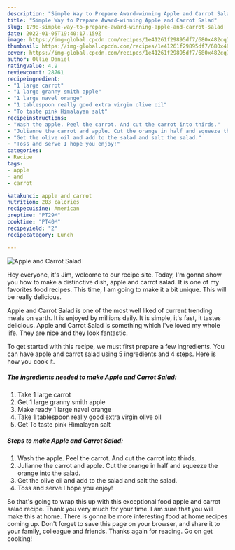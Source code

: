 ```yaml
---
description: "Simple Way to Prepare Award-winning Apple and Carrot Salad"
title: "Simple Way to Prepare Award-winning Apple and Carrot Salad"
slug: 1798-simple-way-to-prepare-award-winning-apple-and-carrot-salad
date: 2022-01-05T19:40:17.159Z
image: https://img-global.cpcdn.com/recipes/1e41261f29895df7/680x482cq70/apple-and-carrot-salad-recipe-main-photo.jpg
thumbnail: https://img-global.cpcdn.com/recipes/1e41261f29895df7/680x482cq70/apple-and-carrot-salad-recipe-main-photo.jpg
cover: https://img-global.cpcdn.com/recipes/1e41261f29895df7/680x482cq70/apple-and-carrot-salad-recipe-main-photo.jpg
author: Ollie Daniel
ratingvalue: 4.9
reviewcount: 28761
recipeingredient:
- "1 large carrot"
- "1 large granny smith apple"
- "1 large navel orange"
- "1 tablespoon really good extra virgin olive oil"
- "To taste pink Himalayan salt"
recipeinstructions:
- "Wash the apple. Peel the carrot. And cut the carrot into thirds."
- "Julianne the carrot and apple. Cut the orange in half and squeeze the orange into the salad."
- "Get the olive oil and add to the salad and salt the salad."
- "Toss and serve I hope you enjoy!"
categories:
- Recipe
tags:
- apple
- and
- carrot

katakunci: apple and carrot 
nutrition: 203 calories
recipecuisine: American
preptime: "PT29M"
cooktime: "PT40M"
recipeyield: "2"
recipecategory: Lunch

---
```



![Apple and Carrot Salad](https://img-global.cpcdn.com/recipes/1e41261f29895df7/680x482cq70/apple-and-carrot-salad-recipe-main-photo.jpg)

Hey everyone, it's Jim, welcome to our recipe site. Today, I'm gonna show you how to make a distinctive dish, apple and carrot salad. It is one of my favorites food recipes. This time, I am going to make it a bit unique. This will be really delicious.



Apple and Carrot Salad is one of the most well liked of current trending meals on earth. It is enjoyed by millions daily. It is simple, it's fast, it tastes delicious. Apple and Carrot Salad is something which I've loved my whole life. They are nice and they look fantastic.


To get started with this recipe, we must first prepare a few ingredients. You can have apple and carrot salad using 5 ingredients and 4 steps. Here is how you cook it.

<!--inarticleads1-->

##### The ingredients needed to make Apple and Carrot Salad:

1. Take 1 large carrot
1. Get 1 large granny smith apple
1. Make ready 1 large navel orange
1. Take 1 tablespoon really good extra virgin olive oil
1. Get To taste pink Himalayan salt




<!--inarticleads2-->

##### Steps to make Apple and Carrot Salad:

1. Wash the apple. Peel the carrot. And cut the carrot into thirds.
1. Julianne the carrot and apple. Cut the orange in half and squeeze the orange into the salad.
1. Get the olive oil and add to the salad and salt the salad.
1. Toss and serve I hope you enjoy!




So that's going to wrap this up with this exceptional food apple and carrot salad recipe. Thank you very much for your time. I am sure that you will make this at home. There is gonna be more interesting food at home recipes coming up. Don't forget to save this page on your browser, and share it to your family, colleague and friends. Thanks again for reading. Go on get cooking!
